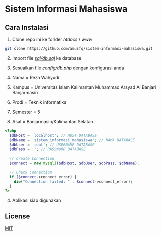 # Sistem Informasi Mahasiswa

## Cara Instalasi
1. Clone repo ini ke forlder _htdocs_ / _www_
``` bash
git clone https://github.com/amusfq/sistem-informasi-mahasiswa.git
```
2. Import file [_sql/db.sql_](sql/db.sql) ke database
3. Sesuaikan file [_config/db.php_](config/db.php) dengan konfigurasi anda


4. Nama = Reza Wahyudi
5. Kampus = Universitas Islam Kalimantan Muhammad Arsyad Al Banjari Banjarmasin
6. Prodi = Teknik informatika
7. Semester = 5
8. Asal = Banjarmasin/Kalimantan Selatan

```php
<?php
  $dbHost = 'localhost'; // HOST DATABASE
  $dbName = 'sistem_informasi_mahasiswa'; // NAMA DATABASE
  $dbUser = 'root'; // USERNAME DATABASE
  $dbPass = ''; // PASSWORD DATABASE
  
  // Create Connection
  $connect = new mysqli($dbHost, $dbUser, $dbPass, $dbName);

  // Check Connection
  if ($connect->connect_error) {
    die("Connection failed: " . $connect->connect_error);
  }
?>
```
4. Aplikasi siap digunakan

## License
[MIT](https://choosealicense.com/licenses/mit/)